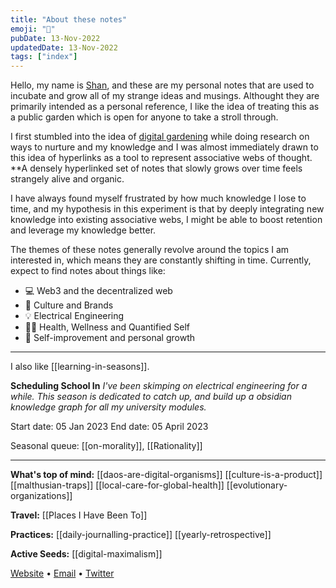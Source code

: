 ```yaml
---
title: "About these notes"
emoji: "👋"
pubDate: 13-Nov-2022
updatedDate: 13-Nov-2022
tags: ["index"]
---
```


Hello, my name is [Shan](https://solderneer.me), and these are my personal notes that are used to incubate and grow all of my strange ideas and musings. Althought they are primarily intended as a personal reference, I like the idea of treating this as a public garden which is open for anyone to take a stroll through.

I first stumbled into the idea of [digital gardening](https://hapgood.us/2015/10/17/the-garden-and-the-stream-a-technopastoral/) while doing research on ways to nurture and my knowledge and I was almost immediately drawn to this idea of hyperlinks as a tool to represent associative webs of thought. **A densely hyperlinked set of notes that slowly grows over time feels strangely alive and organic.

I have always found myself frustrated by how much knowledge I lose to time, and my hypothesis in this experiment is that by deeply integrating new knowledge into existing associative webs, I might be able to boost retention and leverage my knowledge better. 

The themes of these notes generally revolve around the topics I am interested in, which means they are constantly shifting in time. Currently, expect to find notes about things like:

- 💻  Web3 and the decentralized web
- 🥳  Culture and Brands
- 💡  Electrical Engineering
- 🏋‍♂  Health, Wellness and Quantified Self
- 🌱  Self-improvement and personal growth

---

I also like [[learning-in-seasons]].

**Scheduling School In**
_I've been skimping on electrical engineering for a while. This season is dedicated to catch up, and build up a obsidian knowledge graph for all my university modules._

Start date: 05 Jan 2023
End date: 05 April 2023

Seasonal queue: [[on-morality]], [[Rationality]]

---

**What's top of mind:**
[[daos-are-digital-organisms]]
[[culture-is-a-product]]
[[malthusian-traps]]
[[local-care-for-global-health]]
[[evolutionary-organizations]]

**Travel:**
[[Places I Have Been To]]

**Practices:**
[[daily-journalling-practice]]
[[yearly-retrospective]]

**Active Seeds:**
[[digital-maximalism]]


[Website](https://solderneer.me/) • [Email](mailto://sudharshan@hey.com) • [Twitter](https://twitter.com/solderneer/)